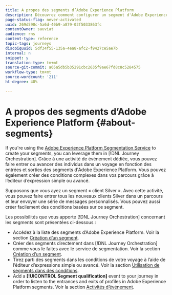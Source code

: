 ```yaml
---
title: A propos des segments d’Adobe Experience Platform
description: Découvrez comment configurer un segment d'Adobe Experience Platform
page-status-flag: never-activated
uuid: 269d590c-5a6d-40b9-a879-02f5033863fc
contentOwner: sauviat
audience: rns
content-type: reference
topic-tags: journeys
discoiquuid: 5df34f55-135a-4ea8-afc2-f9427ce5ae7b
internal: n
snippet: y
translation-type: tm+mt
source-git-commit: a65a5db5b35291cbc2635f9ae67fd8c8c5284575
workflow-type: tm+mt
source-wordcount: '211'
ht-degree: 48%

---
```



# A propos des segments d’Adobe Experience Platform {#about-segments}

If you&#39;re using the [Adobe Experience Platform Segmentation Service](https://docs.adobe.com/content/help/fr-FR/experience-platform/segmentation/home.html) to create your segments, you can leverage them in [!DNL Journey Orchestration]. Grâce à une activité de événement dédiée, vous pouvez faire entrer ou avancer des individus dans un voyage en fonction des entrées et sorties des segments d&#39;Adobe Experience Platform. Vous pouvez également créer des conditions complexes dans vos parcours grâce à l’éditeur d’expression simple ou avancé.

Supposons que vous ayez un segment « client Silver ». Avec cette activité, vous pouvez faire entrer tous les nouveaux clients Silver dans un parcours et leur envoyer une série de messages personnalisés. Vous pouvez aussi créer facilement des conditions basées sur ce segment.

Les possibilités que vous apporte [!DNL Journey Orchestration] concernant les segments sont présentées ci-dessous :

* Accédez à la liste des segments d’Adobe Experience Platform. Voir la section [Création d’un segment](../segment/creating-a-segment.md).
* Créer des segments directement dans [!DNL Journey Orchestration] comme vous le faites avec le service de segmentation. Voir la section [Création d’un segment](../segment/creating-a-segment.md).
* Tirez parti des segments dans les conditions de votre voyage à l’aide de l’éditeur d’expressions simple ou avancé. Voir la section [Utilisation de segments dans des conditions](../segment/using-a-segment.md).
* Add a **[!UICONTROL Segment qualification]** event to your journey in order to listen to the entrances and exits of profiles in Adobe Experience Platform segments. Voir la section [Activités d’événement](../building-journeys/segment-qualification-events.md).
